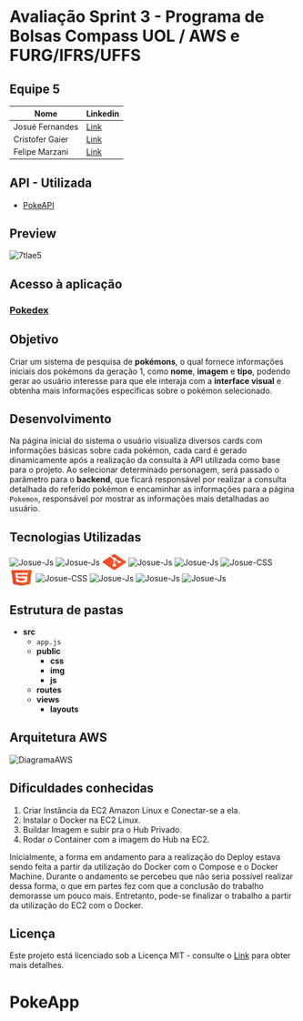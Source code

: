 # Avaliação Sprint 3 - Programa de Bolsas Compass UOL / AWS e FURG/IFRS/UFFS

## Equipe 5

| Nome            | Linkedin                                                            |
| --------------- | ------------------------------------------------------------------- |
| Josué Fernandes | [Link](https://www.linkedin.com/in/josu%C3%A9-mendon%C3%A7a-dev77/) |
| Cristofer Gaier | [Link](https://www.linkedin.com/in/cristofer-sais-a293591a0)        |
| Felipe Marzani  | [Link](https://www.linkedin.com/in/felipemarzani/)                  |

## API - Utilizada

- [PokeAPI](https://pokeapi.co/)

## Preview
![7tlae5](https://github.com/JosueFernandes7/FlappyBird_JS/assets/99553096/52f2159f-bc53-4412-8d4f-3766786397b6)

## Acesso à aplicação 
### **[Pokedex](http://ec2-44-202-50-86.compute-1.amazonaws.com:3000/)**
## Objetivo

Criar um sistema de pesquisa de **pokémons**, o qual fornece informações iniciais dos pokémons da geração 1, como **nome**, **imagem** e **tipo**, podendo gerar ao usuário interesse para que ele interaja com a **interface visual** e obtenha mais informações específicas sobre o pokémon selecionado.

## Desenvolvimento

Na página inicial do sistema o usuário visualiza diversos cards com informações básicas sobre cada pokémon, cada card é gerado dinamicamente após a realização da consulta à API utilizada como base para o projeto. Ao selecionar determinado personagem, será passado o parâmetro para o **backend**, que ficará responsável por realizar a consulta detalhada do referido pokémon e encaminhar as informações para a página `Pokemon`, responsável por mostrar as informações mais detalhadas ao usuário.

## Tecnologias Utilizadas
<div style="display: inline-block">
  <img align="center" alt="Josue-Js" height="28" width="42" src="https://cdn.jsdelivr.net/gh/devicons/devicon/icons/nodejs/nodejs-original.svg" />
  <img align="center" alt="Josue-Js" height="28" width="42" src="https://icongr.am/devicon/express-original.svg?size=148&color=00f030" />
  <img align="center" alt="Josue-Git" height="28" width="42" src="https://raw.githubusercontent.com/devicons/devicon/master/icons/git/git-original.svg">
  <img align="center" alt="Josue-Js" height="28" width="42" src="https://cdn.jsdelivr.net/gh/devicons/devicon/icons/npm/npm-original-wordmark.svg" />
  <img align="center" alt="Josue-Js" height="28" width="42" src="https://cdn.jsdelivr.net/gh/devicons/devicon/icons/handlebars/handlebars-original.svg" />
  <img align="center" alt="Josue-CSS" height="28" width="42" src="https://cdn.jsdelivr.net/gh/devicons/devicon/icons/bootstrap/bootstrap-original.svg"/>  
  <img align="center" alt="Josue-HTML" height="28" width="42" src="https://raw.githubusercontent.com/devicons/devicon/master/icons/html5/html5-original.svg">
  <img align="center" alt="Josue-CSS" height="28" width="42" src="https://cdn.jsdelivr.net/gh/devicons/devicon/icons/css3/css3-original.svg">
  <img align="center" alt="Josue-Js" height="28" width="42" src="https://cdn.jsdelivr.net/gh/devicons/devicon/icons/amazonwebservices/amazonwebservices-plain-wordmark.svg" />
  <img align="center" alt="Josue-Js" height="28" width="42" src="https://icongr.am/devicon/docker-original.svg?size=148&color=00f030" />
  <img align="center" alt="Josue-Js" height="28" width="42" src="https://cdn.jsdelivr.net/gh/devicons/devicon/icons/jquery/jquery-original.svg" />
</div>

## Estrutura de pastas
- **src**
  - `app.js`
  - **public**
    - **css**
    - **img**
    - **js**
  - **routes**
  - **views**
    - **layouts**

## Arquitetura AWS
![DiagramaAWS](https://github.com/JosueFernandes7/Web-Study/assets/99553096/9cb601ea-f57b-4559-95ee-463db6980b8b)
## Dificuldades conhecidas

1. Criar Instância da EC2 Amazon Linux e Conectar-se a ela.
2. Instalar o Docker na EC2 Linux.
3. Buildar Imagem e subir pra o Hub Privado.
4. Rodar o Container com a imagem do Hub na EC2.

Inicialmente, a forma em andamento para a realização do Deploy estava sendo feita a partir da utilização do Docker com o Compose e o Docker Machine. Durante o andamento se percebeu que não seria possível realizar dessa forma, o que em partes fez com que a conclusão do trabalho demorasse um pouco mais. 
Entretanto, pode-se finalizar o trabalho a partir da utilização do EC2 com o Docker.

## Licença

Este projeto está licenciado sob a Licença MIT - consulte o [Link](https://mit-license.org/) para obter mais detalhes.
# PokeApp

